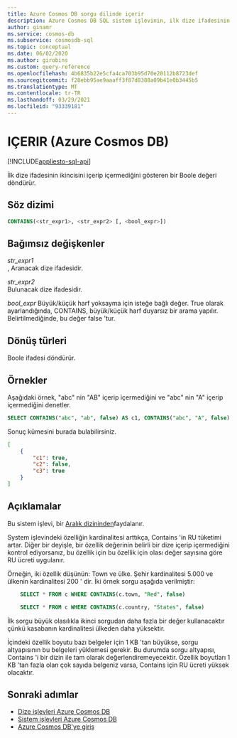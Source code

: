 ```yaml
---
title: Azure Cosmos DB sorgu dilinde içerir
description: Azure Cosmos DB SQL sistem işlevinin, ilk dize ifadesinin ikincisini içerip içermediğini gösteren bir Boole değeri döndürdüğü hakkında bilgi edinin
author: ginamr
ms.service: cosmos-db
ms.subservice: cosmosdb-sql
ms.topic: conceptual
ms.date: 06/02/2020
ms.author: girobins
ms.custom: query-reference
ms.openlocfilehash: 4b6835b22e5cfa4ca703b95d70e20112b8723def
ms.sourcegitcommit: f28ebb95ae9aaaff3f87d8388a09b41e0b3445b5
ms.translationtype: MT
ms.contentlocale: tr-TR
ms.lasthandoff: 03/29/2021
ms.locfileid: "93339181"
---
```

# <a name="contains-azure-cosmos-db"></a>IÇERIR (Azure Cosmos DB)
[!INCLUDE[appliesto-sql-api](includes/appliesto-sql-api.md)]

İlk dize ifadesinin ikincisini içerip içermediğini gösteren bir Boole değeri döndürür.  
  
## <a name="syntax"></a>Söz dizimi
  
```sql
CONTAINS(<str_expr1>, <str_expr2> [, <bool_expr>])  
```  
  
## <a name="arguments"></a>Bağımsız değişkenler
  
*str_expr1*  
   , Aranacak dize ifadesidir.  
  
*str_expr2*  
   Bulunacak dize ifadesidir.  

*bool_expr* Büyük/küçük harf yoksayma için isteğe bağlı değer. True olarak ayarlandığında, CONTAINS, büyük/küçük harf duyarsız bir arama yapılır. Belirtilmediğinde, bu değer false 'tur.
  
## <a name="return-types"></a>Dönüş türleri
  
  Boole ifadesi döndürür.  
  
## <a name="examples"></a>Örnekler
  
  Aşağıdaki örnek, "abc" nin "AB" içerip içermediğini ve "abc" nin "A" içerip içermediğini denetler.  
  
```sql
SELECT CONTAINS("abc", "ab", false) AS c1, CONTAINS("abc", "A", false) AS c2, CONTAINS("abc", "A", true) AS c3
```  
  
 Sonuç kümesini burada bulabilirsiniz.  
  
```json
[
    {
        "c1": true,
        "c2": false,
        "c3": true
    }
]
```  

## <a name="remarks"></a>Açıklamalar

Bu sistem işlevi, bir [Aralık dizininden](index-policy.md#includeexclude-strategy)faydalanır.

System işlevindeki özelliğin kardinalitesi arttıkça, Contains 'in RU tüketimi artar. Diğer bir deyişle, bir özellik değerinin belirli bir dize içerip içermediğini kontrol ediyorsanız, bu özellik için bu özellik için olası değer sayısına göre RU ücreti uygulanır.

Örneğin, iki özellik düşünün: Town ve ülke. Şehir kardinalitesi 5.000 ve ülkenin kardinalitesi 200 ' dir. İki örnek sorgu aşağıda verilmiştir:

```sql
    SELECT * FROM c WHERE CONTAINS(c.town, "Red", false)
```

```sql
    SELECT * FROM c WHERE CONTAINS(c.country, "States", false)
```

İlk sorgu büyük olasılıkla ikinci sorgudan daha fazla bir değer kullanacaktır çünkü kasabanın kardinalitesi ülkeden daha yüksektir.

İçindeki özellik boyutu bazı belgeler için 1 KB 'tan büyükse, sorgu altyapısının bu belgeleri yüklemesi gerekir. Bu durumda sorgu altyapısı, Contains 'i bir dizin ile tam olarak değerlendiremeyecektir. Özellik boyutları 1 KB 'tan fazla olan çok sayıda belgeniz varsa, Contains için RU ücreti yüksek olacaktır.

## <a name="next-steps"></a>Sonraki adımlar

- [Dize işlevleri Azure Cosmos DB](sql-query-string-functions.md)
- [Sistem işlevleri Azure Cosmos DB](sql-query-system-functions.md)
- [Azure Cosmos DB'ye giriş](introduction.md)
